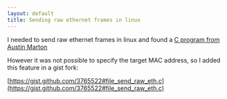 ```yaml
---
layout: default
title: Sending raw ethernet frames in linux
---
```


I needed to send raw ethernet frames in linux and found a [C program from Austin Marton](http://austinmarton.wordpress.com/2011/09/14/sending-raw-ethernet-packets-from-a-specific-interface-in-c-on-linux/)

However it was not possible to specify the target MAC address, so I added this feature in a gist fork:

[https://gist.github.com/3765522#file_send_raw_eth.c](https://gist.github.com/3765522#file_send_raw_eth.c)
